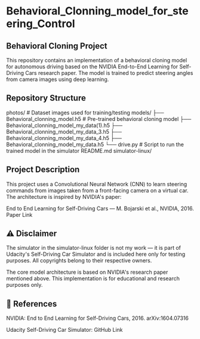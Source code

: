 # Behavioral_Clonning_model_for_steering_Control

## Behavioral Cloning Project

This repository contains an implementation of a behavioral cloning model for autonomous driving based on the NVIDIA End-to-End Learning for Self-Driving Cars research paper. The model is trained to predict steering angles from camera images using deep learning.

## Repository Structure
photos/                            # Dataset images used for training/testing
models/
├── Behavioral_clonning_model.h5                  # Pre-trained behavioral cloning model
├── Behavioral_clonning_model_my_data(1).h5
├── Behavioral_clonning_model_my_data_3.h5
├── Behavioral_clonning_model_my_data_4.h5
├── Behavioral_clonning_model_my_data.h5
└── drive.py                                       # Script to run the trained model in the simulator
README.md
simulator-linux/ 


## Project Description

This project uses a Convolutional Neural Network (CNN) to learn steering commands from images taken from a front-facing camera on a virtual car.
The architecture is inspired by NVIDIA's paper:

End to End Learning for Self-Driving Cars — M. Bojarski et al., NVIDIA, 2016.
Paper Link


## ⚠️ Disclaimer

The simulator in the simulator-linux folder is not my work — it is part of Udacity's Self-Driving Car Simulator and is included here only for testing purposes. All copyrights belong to their respective owners.

The core model architecture is based on NVIDIA's research paper mentioned above. This implementation is for educational and research purposes only.

## 📌 References

NVIDIA: End to End Learning for Self-Driving Cars, 2016. arXiv:1604.07316

Udacity Self-Driving Car Simulator: GitHub Link
